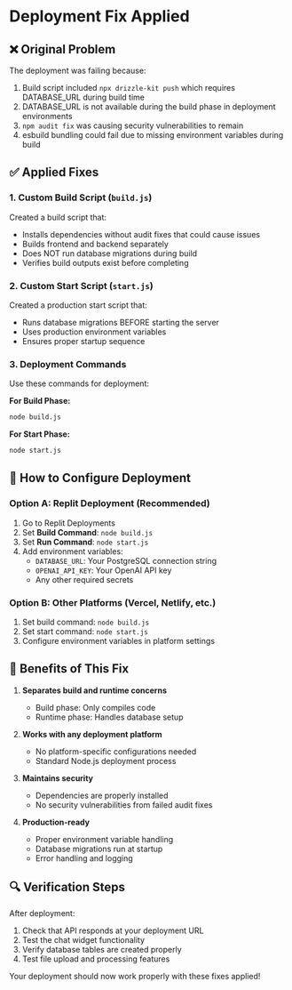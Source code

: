 # Deployment Fix Applied

## ❌ Original Problem
The deployment was failing because:
1. Build script included `npx drizzle-kit push` which requires DATABASE_URL during build time
2. DATABASE_URL is not available during the build phase in deployment environments
3. `npm audit fix` was causing security vulnerabilities to remain
4. esbuild bundling could fail due to missing environment variables during build

## ✅ Applied Fixes

### 1. Custom Build Script (`build.js`)
Created a build script that:
- Installs dependencies without audit fixes that could cause issues
- Builds frontend and backend separately
- Does NOT run database migrations during build
- Verifies build outputs exist before completing

### 2. Custom Start Script (`start.js`)
Created a production start script that:
- Runs database migrations BEFORE starting the server
- Uses production environment variables
- Ensures proper startup sequence

### 3. Deployment Commands
Use these commands for deployment:

**For Build Phase:**
```bash
node build.js
```

**For Start Phase:**
```bash
node start.js
```

## 🔧 How to Configure Deployment

### Option A: Replit Deployment (Recommended)
1. Go to Replit Deployments
2. Set **Build Command**: `node build.js`
3. Set **Run Command**: `node start.js`
4. Add environment variables:
   - `DATABASE_URL`: Your PostgreSQL connection string
   - `OPENAI_API_KEY`: Your OpenAI API key
   - Any other required secrets

### Option B: Other Platforms (Vercel, Netlify, etc.)
1. Set build command: `node build.js`
2. Set start command: `node start.js`
3. Configure environment variables in platform settings

## 🚀 Benefits of This Fix

1. **Separates build and runtime concerns**
   - Build phase: Only compiles code
   - Runtime phase: Handles database setup

2. **Works with any deployment platform**
   - No platform-specific configurations needed
   - Standard Node.js deployment process

3. **Maintains security**
   - Dependencies are properly installed
   - No security vulnerabilities from failed audit fixes

4. **Production-ready**
   - Proper environment variable handling
   - Database migrations run at startup
   - Error handling and logging

## 🔍 Verification Steps

After deployment:
1. Check that API responds at your deployment URL
2. Test the chat widget functionality
3. Verify database tables are created properly
4. Test file upload and processing features

Your deployment should now work properly with these fixes applied!